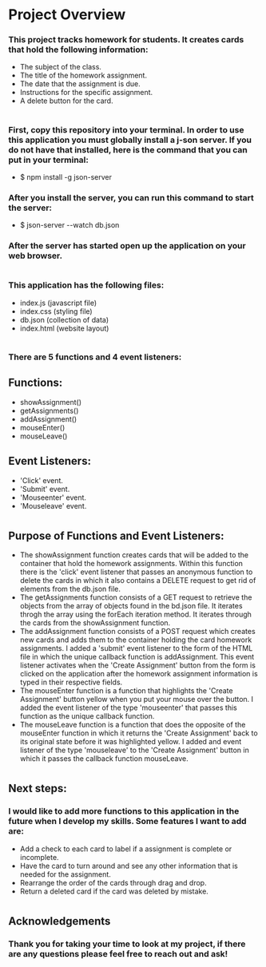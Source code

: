 # Project Overview

### This project tracks homework for students. It creates cards that hold the following information:
* The subject of the class.
* The title of the homework assignment.
* The date that the assignment is due.
* Instructions for the specific assignment.
* A delete button for the card.


#
### First, copy this repository into your terminal. In order to use this application you must globally install a j-son server. If you do not have that installed, here is the command that you can put in your terminal:
* $ npm install -g json-server

### After you install the server, you can run this command to start the server:
* $ json-server --watch db.json

### After the server has started open up the application on your web browser.
#
### This application has the following files:
* index.js (javascript file)
* index.css (styling file)
* db.json (collection of data)
* index.html (website layout)

#
### There are 5 functions and 4 event listeners:
## Functions:
* showAssignment()
* getAssignments()
* addAssignment()
* mouseEnter()
* mouseLeave()
## Event Listeners:
* 'Click' event.
* 'Submit' event.
* 'Mouseenter' event.
* 'Mouseleave' event.

#
## Purpose of Functions and Event Listeners:
* The showAssignment function creates cards that will be added to the container that hold the homework assignments. Within this function there is the 'click' event listener that passes an anonymous function to delete the cards in which it also contains a DELETE request to get rid of elements from the db.json file.
* The getAssignments function consists of a GET request to retrieve the objects from the array of objects found in the bd.json file. It iterates throgh the array using the forEach iteration method. It iterates through the cards from the showAssignment function.
* The addAssignment function consists of a POST request which creates new cards and adds them to the container holding the card homework assignments. I added a 'submit' event listener to the form of the HTML file in which the unique callback function is addAssignment. This event listener activates when the 'Create Assignment' button from the form is clicked on the application after the homework assignment information is typed in their respective fields. 
* The mouseEnter function is a function that highlights the 'Create Assignment' button yellow when you put your mouse over the button. I added the event listener of the type 'mouseenter' that passes this function as the unique callback function.
* The mouseLeave function is a function that does the opposite of the mouseEnter function in which it returns the 'Create Assignment' back to its original state before it was highlighted yellow. I added and event listener of the type 'mouseleave' to the 'Create Assignment' button in which it passes the callback function mouseLeave.
#
## Next steps:
### I would like to add more functions to this application in the future when I develop my skills. Some features I want to add are:
* Add a check to each card to label if a assignment is complete or incomplete.
* Have the card to turn around and see any other information that is needed for the assignment.
* Rearrange the order of the cards through drag and drop.
* Return a deleted card if the card was deleted by mistake.
#
## Acknowledgements
### Thank you for taking your time to look at my project, if there are any questions please feel free to reach out and ask!